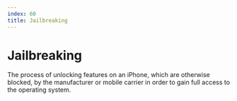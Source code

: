 ```yaml
---
index: 60
title: Jailbreaking
---
```

# Jailbreaking

The process of unlocking features on an iPhone, which are otherwise blocked, by the manufacturer or mobile carrier in order to gain full access to the operating system.